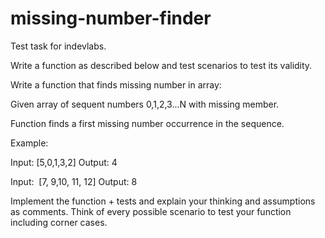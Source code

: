 # missing-number-finder
Test task for indevlabs.

Write a function as described below and test scenarios to test its validity.

Write a function that finds missing number in array: 

Given array of sequent numbers 0,1,2,3...N with missing member.

Function finds a first missing number occurrence in the sequence.

Example:

Input: [5,0,1,3,2]
Output: 4

Input:  [7, 9,10, 11, 12]
Output: 8

Implement the function + tests and explain your thinking and assumptions as comments.
Think of every possible scenario to test your function including corner cases.

